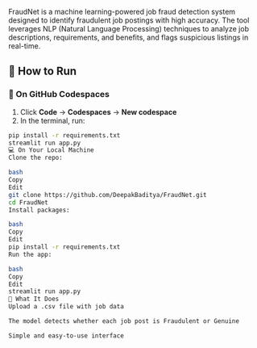 FraudNet is a machine learning-powered job fraud detection system designed to identify fraudulent job postings with high accuracy. The tool leverages NLP (Natural Language Processing) techniques to analyze job descriptions, requirements, and benefits, and flags suspicious listings in real-time.

## 🚀 How to Run

### 🧠 On GitHub Codespaces

1. Click **Code** → **Codespaces** → **New codespace**
2. In the terminal, run:

```bash
pip install -r requirements.txt
streamlit run app.py
💻 On Your Local Machine
Clone the repo:

bash
Copy
Edit
git clone https://github.com/DeepakBaditya/FraudNet.git
cd FraudNet
Install packages:

bash
Copy
Edit
pip install -r requirements.txt
Run the app:

bash
Copy
Edit
streamlit run app.py
📝 What It Does
Upload a .csv file with job data

The model detects whether each job post is Fraudulent or Genuine

Simple and easy-to-use interface